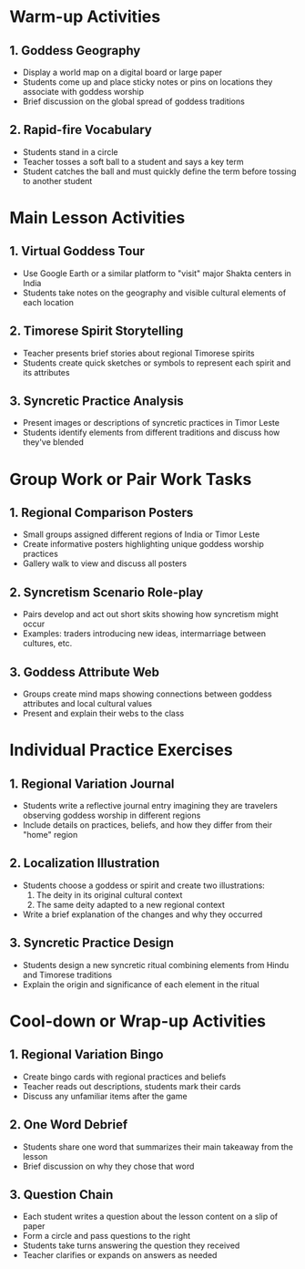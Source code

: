 # Warm-up Activities

## 1. Goddess Geography

- Display a world map on a digital board or large paper
- Students come up and place sticky notes or pins on locations they associate with goddess worship
- Brief discussion on the global spread of goddess traditions

## 2. Rapid-fire Vocabulary

- Students stand in a circle
- Teacher tosses a soft ball to a student and says a key term
- Student catches the ball and must quickly define the term before tossing to another student

# Main Lesson Activities

## 1. Virtual Goddess Tour

- Use Google Earth or a similar platform to "visit" major Shakta centers in India
- Students take notes on the geography and visible cultural elements of each location

## 2. Timorese Spirit Storytelling

- Teacher presents brief stories about regional Timorese spirits
- Students create quick sketches or symbols to represent each spirit and its attributes

## 3. Syncretic Practice Analysis

- Present images or descriptions of syncretic practices in Timor Leste
- Students identify elements from different traditions and discuss how they've blended

# Group Work or Pair Work Tasks

## 1. Regional Comparison Posters

- Small groups assigned different regions of India or Timor Leste
- Create informative posters highlighting unique goddess worship practices
- Gallery walk to view and discuss all posters

## 2. Syncretism Scenario Role-play

- Pairs develop and act out short skits showing how syncretism might occur
- Examples: traders introducing new ideas, intermarriage between cultures, etc.

## 3. Goddess Attribute Web

- Groups create mind maps showing connections between goddess attributes and local cultural values
- Present and explain their webs to the class

# Individual Practice Exercises

## 1. Regional Variation Journal

- Students write a reflective journal entry imagining they are travelers observing goddess worship in different regions
- Include details on practices, beliefs, and how they differ from their "home" region

## 2. Localization Illustration

- Students choose a goddess or spirit and create two illustrations:
  1. The deity in its original cultural context
  2. The same deity adapted to a new regional context
- Write a brief explanation of the changes and why they occurred

## 3. Syncretic Practice Design

- Students design a new syncretic ritual combining elements from Hindu and Timorese traditions
- Explain the origin and significance of each element in the ritual

# Cool-down or Wrap-up Activities

## 1. Regional Variation Bingo

- Create bingo cards with regional practices and beliefs
- Teacher reads out descriptions, students mark their cards
- Discuss any unfamiliar items after the game

## 2. One Word Debrief

- Students share one word that summarizes their main takeaway from the lesson
- Brief discussion on why they chose that word

## 3. Question Chain

- Each student writes a question about the lesson content on a slip of paper
- Form a circle and pass questions to the right
- Students take turns answering the question they received
- Teacher clarifies or expands on answers as needed